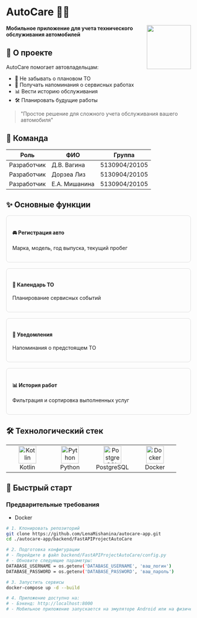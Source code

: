 # AutoCare 🚗🔧

<img src="https://img.icons8.com/fluency/96/000000/car-service.png" align="right" width="120">

**Мобильное приложение для учета технического обслуживания автомобилей**

## 📌 О проекте

AutoCare помогает автовладельцам:
- 📅 Не забывать о плановом ТО
- 🔔 Получать напоминания о сервисных работах
- 📊 Вести историю обслуживания
- 🛠 Планировать будущие работы

> "Простое решение для сложного учета обслуживания вашего автомобиля"

## 👥 Команда

| Роль | ФИО | Группа |
|------|-----|--------|
| Разработчик | Д.В. Вагина | 5130904/20105 |
| Разработчик | Дорзеа Лиз | 5130904/20105 |
| Разработчик | Е.А. Мишанина | 5130904/20105 |

## ✨ Основные функции

<div style="display: grid; grid-template-columns: repeat(auto-fit, minmax(250px, 1fr)); gap: 1rem; margin: 1rem 0;">

<div style="border: 1px solid #ddd; border-radius: 8px; padding: 1rem;">
<h4>🚘 Регистрация авто</h4>
<p>Марка, модель, год выпуска, текущий пробег</p>
</div>

<div style="border: 1px solid #ddd; border-radius: 8px; padding: 1rem;">
<h4>📅 Календарь ТО</h4>
<p>Планирование сервисных событий</p>
</div>

<div style="border: 1px solid #ddd; border-radius: 8px; padding: 1rem;">
<h4>🔔 Уведомления</h4>
<p>Напоминания о предстоящем ТО</p>
</div>

<div style="border: 1px solid #ddd; border-radius: 8px; padding: 1rem;">
<h4>📊 История работ</h4>
<p>Фильтрация и сортировка выполненных услуг</p>
</div>

</div>

## 🛠 Технологический стек

<table>
  <tr>
    <td align="center" width="100">
      <img src="https://img.icons8.com/color/48/000000/kotlin.png" width="48" height="48" alt="Kotlin" />
      <br>Kotlin
    </td>
    <td align="center" width="100">
      <img src="https://img.icons8.com/color/48/000000/python.png" width="48" height="48" alt="Python" />
      <br>Python
    </td>
    <td align="center" width="100">
      <img src="https://img.icons8.com/color/48/000000/postgreesql.png" width="48" height="48" alt="PostgreSQL" />
      <br>PostgreSQL
    </td>
    <td align="center" width="100">
      <img src="https://img.icons8.com/color/48/000000/docker.png" width="48" height="48" alt="Docker" />
      <br>Docker
    </td>
  </tr>
</table>

## 🚀 Быстрый старт

### Предварительные требования
- Docker

```bash
# 1. Клонировать репозиторий
git clone https://github.com/LenaMishanina/autocare-app.git
cd ./autocare-app/backend/FastAPIProjectAutoCare

# 2. Подготовка конфигурации
# - Перейдите в файл backend/FastAPIProjectAutoCare/config.py 
# - Обновите следующие параметры: 
DATABASE_USERNAME = os.getenv('DATABASE_USERNAME', 'ваш_логин') 
DATABASE_PASSWORD = os.getenv('DATABASE_PASSWORD', 'ваш_пароль')

# 3. Запустить сервисы
docker-compose up -d --build

# 4. Приложение доступно на:
# - Бэкенд: http://localhost:8000
# - Мобильное приложение запускается на эмуляторе Android или на физическом устройстве 

